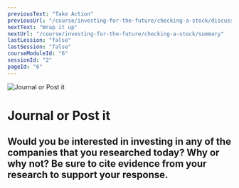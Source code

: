 ```yaml
---
previousText: "Take Action"
previousUrl: "/course/investing-for-the-future/checking-a-stock/discussion"
nextText: "Wrap it up"
nextUrl: "/course/investing-for-the-future/checking-a-stock/summary"
lastLession: "false"
lastSession: "false"
courseModuleId: "6"
sessionId: "2"
pageId: "6"
---
```



![Journal or Post it](/assets/img/journal-it.png)
# Journal or Post it

## Would you be interested in investing in any of the companies that you researched today? Why or why not? Be sure to cite evidence from your research to support your response.
<sparkle-feed-post assignment-name="Would you be interested in investing in any of the companies that you researched today? Why or why not? Be sure to cite evidence from your research to support your response" ></sparkle-feed-post>
